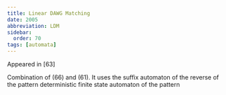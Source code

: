 ```yaml
---
title: Linear DAWG Matching
date: 2005
abbreviation: LDM
sidebar:
  order: 70
tags: [automata]
---
```


Appeared in [63]

Combination of (66) and (61). It uses the suffix automaton of the reverse of the pattern deterministic finite state automaton of the pattern
